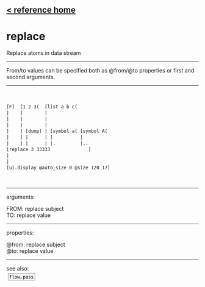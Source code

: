 [< reference home](ceammc_lib.html)
---

# replace


Replace atoms in data stream

---

From/to values can be specified both as @from/@to properties or first and second
            arguments.<br>


---


```


[F]  [1 2 3(  [list a b c(
|    |        |
|    |        |
|    |        |
|    | [dump( | [symbol a( [symbol A(
|    | |      | |          |
|    | |      | |.         |..
[replace 3 33333              ]
|
|
[ui.display @auto_size 0 @size 120 17]

            
```

---
arguments:

FROM: replace subject<br>
TO: replace value<br>

---
properties:

@from: replace subject<br>
@to: replace value<br>

---
see also:<br>
[![flow.pass](img/object_flow.pass.png)](flow.pass.html)

